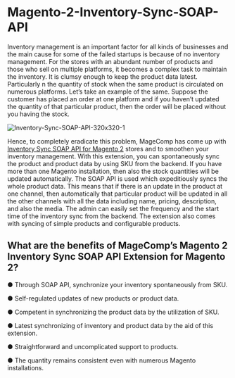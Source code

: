 # Magento-2-Inventory-Sync-SOAP-API

Inventory management is an important factor for all kinds of businesses and the main cause for some of the failed startups is because of no inventory management. For the stores with an abundant number of products and those who sell on multiple platforms, it becomes a complex task to maintain the inventory. It is clumsy enough to keep the product data latest. Particularly n the quantity of stock when the same product is circulated on numerous platforms. Let’s take an example of the same. Suppose the customer has placed an order at one platform and if you haven’t updated the quantity of that particular product, then the order will be placed without you having the stock.

![Inventory-Sync-SOAP-API-320x320-1](https://user-images.githubusercontent.com/84722152/218992531-ab4d4e17-5be1-45a8-b4bf-91f8ec649002.png)

Hence, to completely eradicate this problem, MageComp has come up with [Inventory Sync SOAP API for Magento 2](https://magecomp.com/magento-2-inventory-sync-soap-application-program-interface.html) stores and to smoothen your inventory management. With this extension, you can spontaneously sync the product and product data by using SKU from the backend. If you have more than one Magento installation, then also the stock quantities will be updated automatically. The SOAP API is used which expeditiously syncs the whole product data. This means that if there is an update in the product at one channel, then automatically that particular product will be updated in all the other channels with all the data including name, pricing, description, and also the media. The admin can easily set the frequency and the start time of the inventory sync from the backend. The extension also comes with syncing of simple products and configurable products.

## What are the benefits of MageComp’s Magento 2 Inventory Sync SOAP API Extension for Magento 2?

●     Through SOAP API, synchronize your inventory spontaneously from SKU.

●     Self-regulated updates of new products or product data.

●     Competent in synchronizing the product data by the utilization of SKU.

●     Latest synchronizing of inventory and product data by the aid of this extension.

●     Straightforward and uncomplicated support to products.

●     The quantity remains consistent even with numerous Magento installations.
